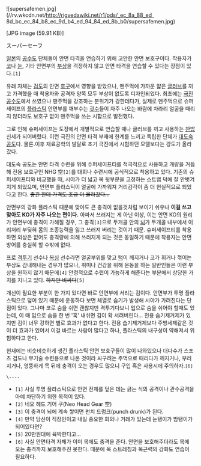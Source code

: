 ![supersafemen.jpg](//rv.wkcdn.net/http://rigvedawiki.net/r1/pds/_ec_8a_88_ed_
8d_bc_ec_84_b8_ec_9d_b4_ed_94_84_ed_8b_b0/supersafemen.jpg)

[JPG image (59.91 KB)]

  
スーパーセーフ

[일본](%EC%9D%BC%EB%B3%B8.md)의 [공수도](%EA%B3%B5%EC%88%98%EB%8F%84.md) 단체들이
안면 타격을 연습하기 위해 고안한 안면 보호구이다. 착용자가 [코](%EC%BD%94.md)나 [눈](%EB%88%88.md),
기타 안면부의 [부상](%EB%B6%80%EC%83%81.md)을 걱정하지 않고 안면 타격을 연습할 수 있다는 장점이 있다.`[1]`

유래 자체는 [검도](%EA%B2%80%EB%8F%84.md)의 안면 [호구](%ED%98%B8%EA%B5%AC.md)에서 영향을
받았으나, 맨주먹에 가까운 얇은 [글러브](%EA%B8%80%EB%9F%AC%EB%B8%8C.md)를 끼고 가격했을 때 착용자와 공격자
양쪽 모두 부상이 없도록 디자인되었다. 최초에는
[극진공수도](%EA%B7%B9%EC%A7%84%EA%B3%B5%EC%88%98%EB%8F%84.md)에서 쓰였으나 맨주먹을 강조하는
분위기가 강한데다가, 실제로 맨주먹으로 슈퍼세이프의
[플라스틱](%ED%94%8C%EB%9D%BC%EC%8A%A4%ED%8B%B1.md) 안면부를 깨부수는
[굇수](%EA%B5%87%EC%88%98.md)들이 자주 나오는 바람에 차라리 얼굴을 때리지 않더라도 보호구 없이 맨주먹을 쓰는
시합으로 발전했다.

그로 인해 슈퍼세이프는 도장에서 개별적으로 연습할 때나 글러브를 끼고 사용하는 [찬밥](%EC%B0%AC%EB%B0%A5.md) 신세가
되어버렸다. 이런 극진의 안면 타격 부재에 한계를 느끼고 독립한 단체가 [대도숙공도](%EB%8C%80%EB%8F%84%EC%88%99%20%EA%B3%B5%EB%8F%84.md)다. 물론.이후 재료공학의 발달로
초기 극진에서 시험하던 모델보다는 강도가 올라갔다.

대도숙 공도는 안면 타격 수련을 위해 슈퍼세이프티를 적극적으로 사용하고 개량을 거듭해 전용 보호구인 NHG 空`[2]`를 대회나 수련시에
공식적으로 착용하고 있다. 기존의 슈퍼세이프티와 비교했을 때, 시야가 더 넓고 목 뒷부분을 고정하는 스트랩 덕에 잘 안벗겨지게 되었으며,
안면부 플라스틱이 얼굴에 가까워져 거리감각이 좀 더 현실적으로 되었다고 한다. <del>좋긴 한데 가격도 조금 더 올라갔다...</del>

안면부의 강화 플라스틱 때문에 맞아도 큰 충격이 없을것처럼 보이기 쉬우나 **이걸 쓰고 맞아도 KO가 자주 나오는 편이다.** 아파서
쓰러지는 게 아닌 이상, 이는 안면 KO의 원리가 안면부에 충격이 가해질 경우, 그 충격`[3]`으로 두개골 안의
[뇌](%EB%87%8C.md)가 두개골 내부에서 이리저리 부딪혀 몸의 조종능력을 잃고 쓰러져 버리는 것이기 때문. 슈퍼세이프티를
착용하면 외상은 없어도 충격량에 의해 쓰러지게 되는 것은 동일하기 때문에 착용자는 안면 방어를 충실히 할 수밖에 없다.

프로 [격투기](%EA%B2%A9%ED%88%AC%EA%B8%B0.md) 선수나 [복싱](%EB%B3%B5%EC%8B%B1.md)
선수라면 얼굴부위를 맞고 [턱](%ED%84%B1.md)이 깨지거나 코가 휘거나 꺾이는 부상도 감내해내는 경우가 많으나, 취미나 건강을
위해 운동을 하는 일반인들은 이런 부상을 원하지 않기 때문에`[4]` 안정적으로 수련이 가능하게 해준다는 부분에서 상당한 가치를 지니고
있다. <del>하지만 비싸다</del>`[5]`

개선이 필요한 부분이 한 가지 있다면 바로 안면부에 서리는 김이다. 안면부가 투명 플라스틱으로 덮여 있기 때문에 운동하다 보면 체열로 습기가
발생해 시야가 가려진다는 단점이 있다. 그나마 코로 숨을 쉬면 괜찮지만 격투기다보니 입으로 숨을 쉬어야 할때도 있는데, 이 때 입으로 숨을
한 번 '훅' 내쉬면 김이 확 서려버린다... 전용 습기제거제가 있지만 김이 너무 강하면 별로 효과가 없다고 한다. 전용 습기제거제보다
주방세제같은 것이 더 효과가 있어서 이걸 바르는 사람이 많다고 하나, 플라스틱의 내구성이 약해져서 위험하다고 한다.

현재에는 비슷비슷하게 생긴 플라스틱 안면 보호구들이 많이 나와있으나 대다수가 스포츠 검도나 무기술 수련용으로 나온 것이라 싸구려는 주먹으로
때리다가 깨지거나, 부러지거나, 엉뚱하게 목 뒤에 충격이 오는 경우도 많으니 구입 혹은 사용시에 주의하자.`[6]`

`\----`

  * `[1]` 사실 투명 플라스틱으로 안면 전체를 덮은 데는 긁는 식의 공격이나 관수공격을 아예 차단하기 위한 목적이 있다.
  * `[2]` 네오 헤드 기어 쿠(Neo Head Gear 空)
  * `[3]` 이 충격이 뇌에 계속 쌓이면 펀치 드렁크(punch drunk)가 된다.
  * `[4]` 만약 당신이 직장인이고 내일 중요한 회의나 거래가 있는데 눈탱이가 밤탱이가 되어있다면?
  * `[5]` 20만원대에 육박한다고...
  * `[6]` 사실 안면타격 자체가 이미 목에도 충격을 준다. 안면을 보호해주더라도 목에 오는 충격까지 보호해주진 못한다. 때문에 목 스트레칭과 목근력의 강화도 연습이 필요하다.

